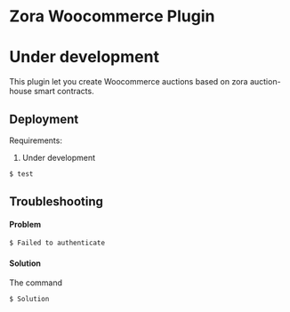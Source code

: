 # Zora Woocommerce Plugin
# Under development 
This plugin let you create Woocommerce auctions based on zora auction-house smart contracts.

## Deployment

Requirements: 

1. Under development
```bash
$ test
```


## Troubleshooting

#### Problem
```bash
$ Failed to authenticate
```
#### Solution
The command 
```bash
$ Solution
```

